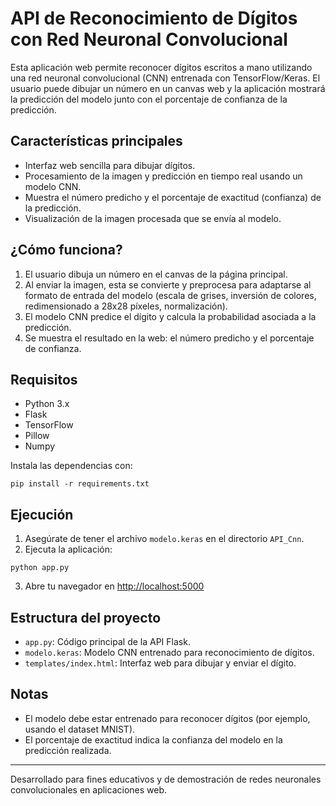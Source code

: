 # API de Reconocimiento de Dígitos con Red Neuronal Convolucional

Esta aplicación web permite reconocer dígitos escritos a mano utilizando una red neuronal convolucional (CNN) entrenada con TensorFlow/Keras. El usuario puede dibujar un número en un canvas web y la aplicación mostrará la predicción del modelo junto con el porcentaje de confianza de la predicción.

## Características principales
- Interfaz web sencilla para dibujar dígitos.
- Procesamiento de la imagen y predicción en tiempo real usando un modelo CNN.
- Muestra el número predicho y el porcentaje de exactitud (confianza) de la predicción.
- Visualización de la imagen procesada que se envía al modelo.

## ¿Cómo funciona?
1. El usuario dibuja un número en el canvas de la página principal.
2. Al enviar la imagen, esta se convierte y preprocesa para adaptarse al formato de entrada del modelo (escala de grises, inversión de colores, redimensionado a 28x28 píxeles, normalización).
3. El modelo CNN predice el dígito y calcula la probabilidad asociada a la predicción.
4. Se muestra el resultado en la web: el número predicho y el porcentaje de confianza.

## Requisitos
- Python 3.x
- Flask
- TensorFlow
- Pillow
- Numpy

Instala las dependencias con:
```
pip install -r requirements.txt
```

## Ejecución
1. Asegúrate de tener el archivo `modelo.keras` en el directorio `API_Cnn`.
2. Ejecuta la aplicación:
```
python app.py
```
3. Abre tu navegador en [http://localhost:5000](http://localhost:5000)

## Estructura del proyecto
- `app.py`: Código principal de la API Flask.
- `modelo.keras`: Modelo CNN entrenado para reconocimiento de dígitos.
- `templates/index.html`: Interfaz web para dibujar y enviar el dígito.

## Notas
- El modelo debe estar entrenado para reconocer dígitos (por ejemplo, usando el dataset MNIST).
- El porcentaje de exactitud indica la confianza del modelo en la predicción realizada.

---
Desarrollado para fines educativos y de demostración de redes neuronales convolucionales en aplicaciones web.
